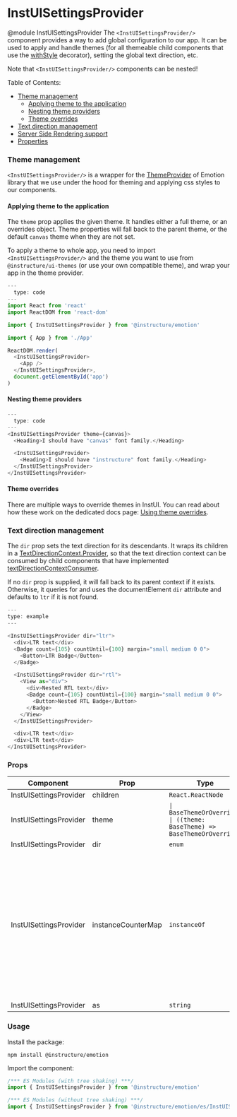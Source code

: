 # InstUISettingsProvider

@module InstUISettingsProvider
The `<InstUISettingsProvider/>` component provides a way to add global configuration to our app. It can be used to apply and handle themes (for all themeable child components that use the [withStyle](#withStyle) decorator), setting the global text direction, etc.

Note that `<InstUISettingsProvider/>` components can be nested!

Table of Contents:

- [Theme management](/#InstUISettingsProvider/#theme-management)
  - [Applying theme to the application](/#InstUISettingsProvider/#theme-management-applying-theme-to-the-application)
  - [Nesting theme providers](/#InstUISettingsProvider/#theme-management-nesting-theme-providers)
  - [Theme overrides](/#InstUISettingsProvider/#theme-management-theme-overrides)
- [Text direction management](/#InstUISettingsProvider/#text-direction-management)
- [Server Side Rendering support](/#InstUISettingsProvider/#server-side-rendering-support)
- [Properties](/#InstUISettingsProvider/#InstUISettingsProviderProperties)

### Theme management

`<InstUISettingsProvider/>` is a wrapper for the [ThemeProvider](https://emotion.sh/docs/theming#themeprovider-reactcomponenttype) of Emotion library that we use under the hood for theming and applying css styles to our components.

#### Applying theme to the application

The `theme` prop applies the given theme. It handles either a full theme, or an overrides object. Theme properties will fall back to the parent theme, or the default `canvas` theme when they are not set.

To apply a theme to whole app, you need to import `<InstUISettingsProvider/>` and the theme you want to use from `@instructure/ui-themes` (or use your own compatible theme), and wrap your app in the theme provider.

```js
---
  type: code
---
import React from 'react'
import ReactDOM from 'react-dom'

import { InstUISettingsProvider } from '@instructure/emotion'

import { App } from './App'

ReactDOM.render(
  <InstUISettingsProvider>
    <App />
  </InstUISettingsProvider>,
  document.getElementById('app')
)
```

#### Nesting theme providers

```js
---
  type: code
---
<InstUISettingsProvider theme={canvas}>
  <Heading>I should have "canvas" font family.</Heading>

  <InstUISettingsProvider>
    <Heading>I should have "instructure" font family.</Heading>
  </InstUISettingsProvider>
</InstUISettingsProvider>
```

#### Theme overrides

There are multiple ways to override themes in InstUI. You can read about how these work on the dedicated docs page: [Using theme overrides](/#using-theme-overrides).

### Text direction management

The `dir` prop sets the text direction for its descendants. It wraps its children in a [TextDirectionContext.Provider](/#TextDirectionContext), so that the text direction context can be consumed by child components that have implemented [textDirectionContextConsumer](#textDirectionContextConsumer).

If no `dir` prop is supplied, it will fall back to its parent context if it
exists. Otherwise, it queries for and uses the documentElement `dir` attribute and defaults to `ltr` if it is not found.

```js
---
type: example
---

<InstUISettingsProvider dir="ltr">
  <div>LTR text</div>
  <Badge count={105} countUntil={100} margin="small medium 0 0">
    <Button>LTR Badge</Button>
  </Badge>

  <InstUISettingsProvider dir="rtl">
    <View as="div">
      <div>Nested RTL text</div>
      <Badge count={105} countUntil={100} margin="small medium 0 0">
        <Button>Nested RTL Badge</Button>
      </Badge>
    </View>
  </InstUISettingsProvider>

  <div>LTR text</div>
  <div>LTR text</div>
</InstUISettingsProvider>
```


### Props

| Component | Prop | Type | Required | Default | Description |
|-----------|------|------|----------|---------|-------------|
| InstUISettingsProvider | children | `React.ReactNode` | No | - |  |
| InstUISettingsProvider | theme | `\| BaseThemeOrOverride \| ((theme: BaseTheme) => BaseThemeOrOverride)` | No | `{}` | A full theme or an override object |
| InstUISettingsProvider | dir | `enum` | No | - |  |
| InstUISettingsProvider | instanceCounterMap | `instanceOf` | No | - | @deprecated the `instanceCounterMap` prop is deprecated. You don't need to supply the `instanceCounterMap` to the component. It handles it internally. A [Map](https://developer.mozilla.org/en-US/docs/Web/JavaScript/Reference/Global_Objects/Map) which keeps track of specific InstUI components. (generally this is used for deterministic id generation for [SSR](/#server-side-rendering)) |
| InstUISettingsProvider | as | `string` | No | - |  |

### Usage

Install the package:

```shell
npm install @instructure/emotion
```

Import the component:

```javascript
/*** ES Modules (with tree shaking) ***/
import { InstUISettingsProvider } from '@instructure/emotion'

/*** ES Modules (without tree shaking) ***/
import { InstUISettingsProvider } from '@instructure/emotion/es/InstUISettingsProvider/index'
```


